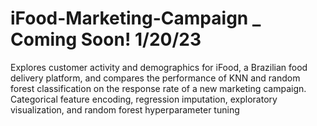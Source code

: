 # iFood-Marketing-Campaign _ Coming Soon! 1/20/23
Explores customer activity and demographics for iFood, a Brazilian food delivery platform, and compares the performance of KNN and random forest classification on the response rate of a new marketing campaign. Categorical feature encoding, regression imputation, exploratory visualization, and random forest hyperparameter tuning
